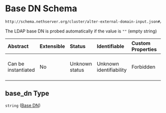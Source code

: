 # Base DN Schema

```txt
http://schema.nethserver.org/cluster/alter-external-domain-input.json#/$defs/additional-properties-of-ldap/properties/base_dn
```

The LDAP base DN is probed automatically if the value is `""` (empty string)

| Abstract            | Extensible | Status         | Identifiable            | Custom Properties | Additional Properties | Access Restrictions | Defined In                                                                                            |
| :------------------ | :--------- | :------------- | :---------------------- | :---------------- | :-------------------- | :------------------ | :---------------------------------------------------------------------------------------------------- |
| Can be instantiated | No         | Unknown status | Unknown identifiability | Forbidden         | Allowed               | none                | [alter-external-domain-input.json\*](cluster/alter-external-domain-input.json "open original schema") |

## base\_dn Type

`string` ([Base DN](alter-external-domain-input-defs-ldap-domain-properties-properties-base-dn.md))
